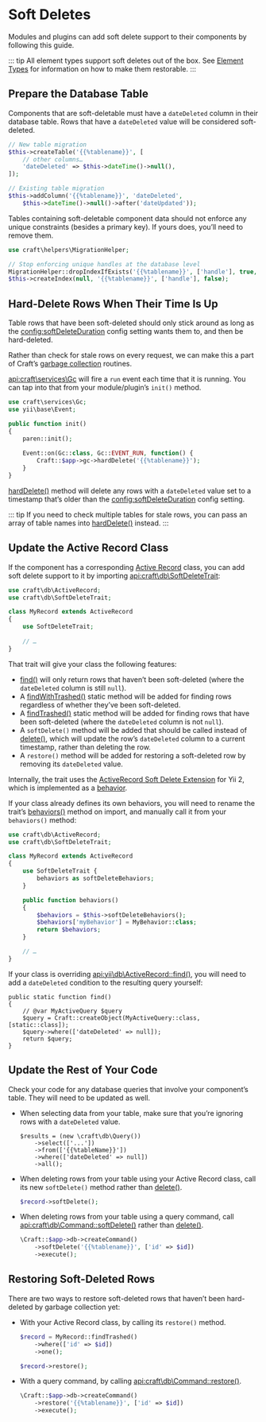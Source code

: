 # Soft Deletes

Modules and plugins can add soft delete support to their components by following this guide.

::: tip
All element types support soft deletes out of the box. See [Element Types](element-types.md#restore-action) for information on how to make them restorable.
:::

## Prepare the Database Table

Components that are soft-deletable must have a `dateDeleted` column in their database table. Rows that have a `dateDeleted` value will be considered soft-deleted.

```php
// New table migration
$this->createTable('{{%tablename}}', [
    // other columns…
    'dateDeleted' => $this->dateTime()->null(),
]);

// Existing table migration
$this->addColumn('{{%tablename}}', 'dateDeleted',
    $this->dateTime()->null()->after('dateUpdated'));
```

Tables containing soft-deletable component data should not enforce any unique constraints (besides a primary key). If yours does, you’ll need to remove them.

```php
use craft\helpers\MigrationHelper;

// Stop enforcing unique handles at the database level
MigrationHelper::dropIndexIfExists('{{%tablename}}', ['handle'], true, $this);
$this->createIndex(null, '{{%tablename}}', ['handle'], false);
```

## Hard-Delete Rows When Their Time Is Up

Table rows that have been soft-deleted should only stick around as long as the <config:softDeleteDuration> config setting wants them to, and then be hard-deleted.

Rather than check for stale rows on every request, we can make this a part of Craft’s [garbage collection](../gc.md) routines.

<api:craft\services\Gc> will fire a `run` event each time that it is running. You can tap into that from your module/plugin’s `init()` method. 

```php
use craft\services\Gc;
use yii\base\Event;

public function init()
{
    paren::init();
    
    Event::on(Gc::class, Gc::EVENT_RUN, function() {
        Craft::$app->gc->hardDelete('{{%tablename}}');
    }
}
```

[hardDelete()](api:craft\services\Gc::hardDelete()) method will delete any rows with a `dateDeleted` value set to a timestamp that’s older than the <config:softDeleteDuration> config setting. 

::: tip
If you need to check multiple tables for stale rows, you can pass an array of table names into [hardDelete()](api:craft\services\Gc::hardDelete()) instead.
:::

## Update the Active Record Class

If the component has a corresponding [Active Record](https://www.yiiframework.com/doc/guide/2.0/en/db-active-record) class, you can add soft delete support to it by importing <api:craft\db\SoftDeleteTrait>:

```php
use craft\db\ActiveRecord;
use craft\db\SoftDeleteTrait;

class MyRecord extends ActiveRecord
{
    use SoftDeleteTrait;
    
    // …
}
```

That trait will give your class the following features:

- [find()](api:craft\db\SoftDeleteTrait::find()) will only return rows that haven’t been soft-deleted (where the `dateDeleted` column is still `null`).
- A [findWithTrashed()](api:craft\db\SoftDeleteTrait::findWithTrashed()) static method will be added for finding rows regardless of whether they’ve been soft-deleted.
- A [findTrashed()](api:craft\db\SoftDeleteTrait::findTrashed()) static method will be added for finding rows that have been soft-deleted (where the `dateDeleted` column is not `null`).
- A `softDelete()` method will be added that should be called instead of [delete()](api:yii\db\ActiveRecord::delete()), which will update the row’s `dateDeleted` column to a current timestamp, rather than deleting the row.
- A `restore()` method will be added for restoring a soft-deleted row by removing its `dateDeleted` value.

Internally, the trait uses the [ActiveRecord Soft Delete Extension](https://github.com/yii2tech/ar-softdelete) for Yii 2, which is implemented as a [behavior](https://www.yiiframework.com/doc/guide/2.0/en/concept-behaviors).

If your class already defines its own behaviors, you will need to rename the trait’s [behaviors()](api:craft\db\SoftDeleteTrait::behaviors()) method on import, and manually call it from your `behaviors()` method:

```php
use craft\db\ActiveRecord;
use craft\db\SoftDeleteTrait;

class MyRecord extends ActiveRecord
{
    use SoftDeleteTrait {
        behaviors as softDeleteBehaviors;
    }

    public function behaviors()
    {
        $behaviors = $this->softDeleteBehaviors();
        $behaviors['myBehavior'] = MyBehavior::class;
        return $behaviors;
    }

    // …
}
```

If your class is overriding <api:yii\db\ActiveRecord::find()>, you will need to add a `dateDeleted` condition to the resulting query yourself:

```php{5}
public static function find()
{
    // @var MyActiveQuery $query
    $query = Craft::createObject(MyActiveQuery::class, [static::class]);
    $query->where(['dateDeleted' => null]);
    return $query;
}
```

## Update the Rest of Your Code

Check your code for any database queries that involve your component’s table. They will need to be updated as well.

- When selecting data from your table, make sure that you’re ignoring rows with a `dateDeleted` value.

  ```php{4}
  $results = (new \craft\db\Query())
      ->select(['...'])
      ->from(['{{%tableName}}'])
      ->where(['dateDeleted' => null])
      ->all();
  ```

- When deleting rows from your table using your Active Record class, call its new `softDelete()` method rather than [delete()](api:yii\db\ActiveRecord::delete()).

  ```php
  $record->softDelete();
  ```

- When deleting rows from your table using a query command, call <api:craft\db\Command::softDelete()> rather than [delete()](api:yii\db\Command::delete()).

  ```php
  \Craft::$app->db->createCommand()
      ->softDelete('{{%tablename}}', ['id' => $id])
      ->execute(); 
  ```

## Restoring Soft-Deleted Rows

There are two ways to restore soft-deleted rows that haven’t been hard-deleted by garbage collection yet:

- With your Active Record class, by calling its `restore()` method.

  ```php
  $record = MyRecord::findTrashed()
      ->where(['id' => $id])
      ->one();

  $record->restore();
  ```

- With a query command, by calling <api:craft\db\Command::restore()>.

  ```php
  \Craft::$app->db->createCommand()
      ->restore('{{%tablename}}', ['id' => $id])
      ->execute();
  ```

